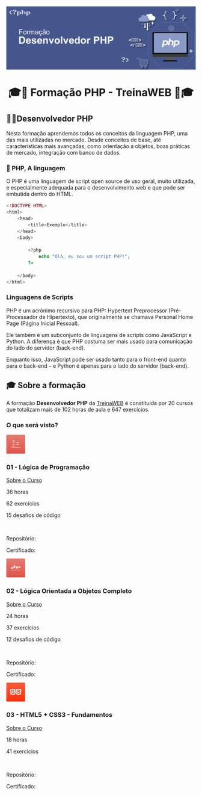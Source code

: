 <h1 align="center"></h1>

<h1 align="center">
    <img alt="PHP" src="assets/php-banner.png"/>
    <br/>
    <br/>
    🎓🐘 Formação PHP - TreinaWEB 🐘🎓
</h1>

## 🧑‍💻Desenvolvedor PHP
<p>Nesta formação aprendemos todos os conceitos da linguagem PHP, uma das mais utilizadas no mercado. Desde conceitos de base, até caracteristicas mais avançadas, como orientação a objetos, boas práticas de mercado, integração com banco de dados.</p>

### 🐘 PHP, A linguagem
<P>O PHP é uma linguagem de script open source de uso geral, muito utilizada, e especialmente adequada para o desenvolvimento web e que pode ser embutida dentro do HTML.</p>

```php
<!DOCTYPE HTML>
<html>
    <head>
        <title>Exemplo</title>
    </head>
    <body>

        <?php
            echo "Olá, eu sou um script PHP!";
        ?>

    </body>
</html>
```
### Linguagens de Scripts

PHP é um acrônimo recursivo para PHP: Hypertext Preprocessor (Pré-Processador de Hipertexto), que originalmente se chamava Personal Home Page (Página Inicial Pessoal).

Ele também é um subconjunto de linguagens de scripts como JavaScript e Python. A diferença é que PHP costuma ser mais usado para comunicação do lado do servidor (back-end). 

Enquanto isso, JavaScript pode ser usado tanto para o front-end quanto para o back-end – e Python é apenas para o lado do servidor (back-end).

## 🎓 Sobre a formação

A formação **Desenvolvedor PHP** da [TreinaWEB](https://www.treinaweb.com.br/formacao/desenvolvedor-php) é constituida por 20 cursos que totalizam mais de 102 horas de aula e 647 exercícios.

### O que será visto?

<img src="assets/01_logica-de-programacao.png" alt="01 - Lógica de Programação" width="50" height="50">

### 01 - Lógica de Programação

[Sobre o Curso](https://www.treinaweb.com.br/curso/logica-de-programacao)

<p>36 horas</p>
<p>62 exercícios</p>
<p>15 desafios de código</p>
<br/>
<p>Repositório: </p>
<p>Certificado: </p>

<img src="assets/02_logica-orientada-objetos.png" alt="02 - Lógica Orientada a Objetos Completo" width="50" height="50">

### 02 - Lógica Orientada a Objetos Completo

[Sobre o Curso](https://www.treinaweb.com.br/curso/logica-orientada-a-objetos)

<p>24 horas</p>
<p>37 exercícios</p>
<p>12 desafios de código</p>
<br/>
<p>Repositório: </p>
<p>Certificado: </p>

<img src="assets/03_html5-css3-fundamentos.png" alt="03 - HTML5 + CSS3 - Fundamentos" width="50" height="50">

### 03 - HTML5 + CSS3 - Fundamentos

[Sobre o Curso](https://www.treinaweb.com.br/curso/html5-css3-fundamentos)

<p>18 horas</p>
<p>41 exercícios</p>
<br/>
<p>Repositório: </p>
<p>Certificado: </p>


